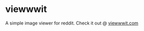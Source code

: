 viewwwit
========

A simple image viewer for reddit. Check it out @ [viewwwit.com](http://viewwwit.com/ "viewwwit.com")
